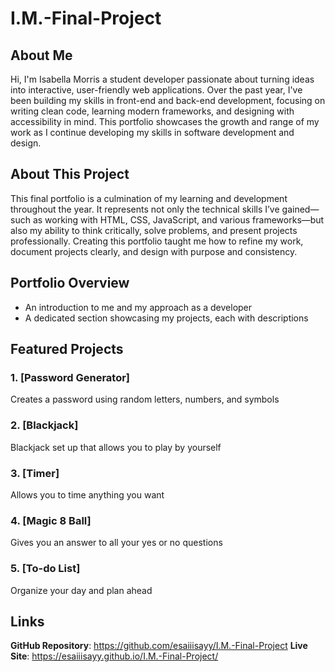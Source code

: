 # I.M.-Final-Project

## About Me
Hi, I'm Isabella Morris a student developer passionate about turning ideas into interactive, user-friendly web applications. Over the past year, I've been building my skills in front-end and back-end development, focusing on writing clean code, learning modern frameworks, and designing with accessibility in mind. This portfolio showcases the growth and range of my work as I continue developing my skills in software development and design.

## About This Project
This final portfolio is a culmination of my learning and development throughout the year. It represents not only the technical skills I’ve gained—such as working with HTML, CSS, JavaScript, and various frameworks—but also my ability to think critically, solve problems, and present projects professionally. Creating this portfolio taught me how to refine my work, document projects clearly, and design with purpose and consistency.

## Portfolio Overview
- An introduction to me and my approach as a developer
- A dedicated section showcasing my projects, each with descriptions

## Featured Projects

### 1. **[Password Generator]**
Creates a password using random letters, numbers, and symbols

### 2. **[Blackjack]**
Blackjack set up that allows you to play by yourself

### 3. **[Timer]**
Allows you to time anything you want

### 4. **[Magic 8 Ball]**
Gives you an answer to all your yes or no questions

### 5. **[To-do List]**
Organize your day and plan ahead

## Links
**GitHub Repository**: https://github.com/esaiiisayy/I.M.-Final-Project
**Live Site**: https://esaiiisayy.github.io/I.M.-Final-Project/

